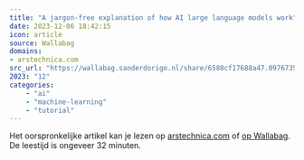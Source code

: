 ```yaml
---
title: "A jargon-free explanation of how AI large language models work"
date: 2023-12-06 18:42:15
icon: article
source: Wallabag
domains:
- arstechnica.com
src_url: "https://wallabag.sanderdorigo.nl/share/6580cf17688a47.09767357"
2023: "12"
categories:
    - "ai"
    - "machine-learning"
    - "tutorial"
---
```

Het oorspronkelijke artikel kan je lezen op [arstechnica.com](https://arstechnica.com/science/2023/07/a-jargon-free-explanation-of-how-ai-large-language-models-work/) of [op Wallabag](https://wallabag.sanderdorigo.nl/share/6580cf17688a47.09767357). De leestijd is ongeveer 32 minuten.